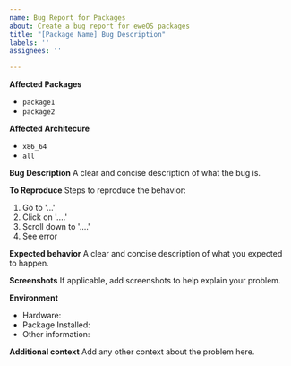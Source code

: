 ```yaml
---
name: Bug Report for Packages
about: Create a bug report for eweOS packages
title: "[Package Name] Bug Description"
labels: ''
assignees: ''

---
```


**Affected Packages**
- `package1`
- `package2`

**Affected Architecure**
- `x86_64`
- `all`

**Bug Description**
A clear and concise description of what the bug is.

**To Reproduce**
Steps to reproduce the behavior:
1. Go to '...'
2. Click on '....'
3. Scroll down to '....'
4. See error

**Expected behavior**
A clear and concise description of what you expected to happen.

**Screenshots**
If applicable, add screenshots to help explain your problem.

**Environment**
 - Hardware:
 - Package Installed:
 - Other information:

**Additional context**
Add any other context about the problem here.
